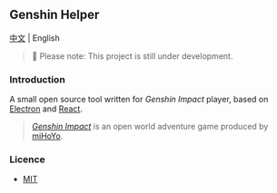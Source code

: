 ## Genshin Helper

[中文](README.md) | English

> 🚧 Please note: This project is still under development.

### Introduction

A small open source tool written for _Genshin Impact_ player, based on [Electron](https://www.electronjs.org/) and [React](https://reactjs.org/).

> [_Genshin Impact_](https://genshin.hoyoverse.com/en/) is an open world adventure game produced by [miHoYo](https://www.mihoyo.com/en/).

### Licence

- [MIT](LICENCE)
